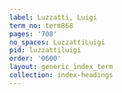 ```yaml
---
label: Luzzatti, Luigi
term_no: term868
pages: '708'
no_spaces: LuzzattiLuigi
pid: luzzattiluigi
order: '0600'
layout: generic_index_term
collection: index-headings
---
```

